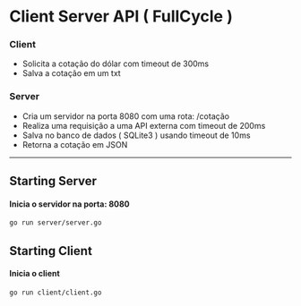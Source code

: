 # Client Server API ( FullCycle )

### Client
  - Solicita a cotação do dólar com timeout de 300ms
  - Salva a cotação em um txt
    
### Server
  - Cria um servidor na porta 8080 com uma rota: /cotação
  - Realiza uma requisição a uma API externa com timeout de 200ms
  - Salva no banco de dados ( SQLite3 ) usando timeout de 10ms
  - Retorna a cotação em JSON


-------------------------------------------


## Starting Server

#### Inicia o servidor na porta: 8080
```sh
go run server/server.go
```


## Starting Client

#### Inicia o client
```sh
go run client/client.go
```
